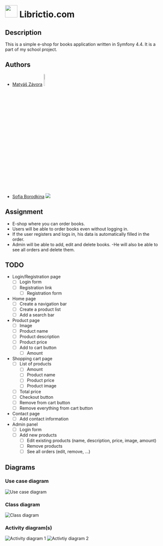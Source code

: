 # <img src="https://i.imgur.com/CW1Cxft.png" width="40"> Librictio.com

## Description
This is a simple e-shop for books application written in Symfony 4.4. It is a part of my school project.

## Authors
- [Matyáš Závora](https://www.linkedin.com/in/matyas-zavora/)
  <img src="https://avatars.githubusercontent.com/u/105340917?v=4" width=10%>
- [Sofia Borodkina](www.linkedin.com/in/sofie-borodkina-900216269)
  <img src="https://media.licdn.com/dms/image/D4E03AQGt6cqa910BHw/profile-displayphoto-shrink_800_800/0/1702592643129?e=2147483647&v=beta&t=bdEUmlb92eDMpQwLmk8Ch97Zj3MWlJvGsja2hIMD1uU" size=60>

## Assignment
- E-shop where you can order books.
- Users will be able to order books even without logging in.
- If the user registers and logs in, his data is automatically filled in the order.
- Admin will be able to add, edit and delete books.
  -He will also be able to see all orders and delete them.

## TODO
- Login/Registration page
  - [ ] Login form
  - [ ] Registration link
    - [ ] Registration form
- Home page
  - [ ] Create a navigation bar
  - [ ] Create a product list
  - [ ] Add a search bar
- Product page
  - [ ] Image
  - [ ] Product name
  - [ ] Product description
  - [ ] Product price
  - [ ] Add to cart button
    - [ ] Amount
- Shopping cart page
  - [ ] List of products
    - [ ] Amount
    - [ ] Product name
    - [ ] Product price
    - [ ] Product image
  - [ ] Total price
  - [ ] Checkout button
  - [ ] Remove from cart button
  - [ ] Remove everything from cart button
- Contact page
  - [ ] Add contact information
- Admin panel
  - [ ] Login form
  - [ ] Add new products
    - [ ] Edit existing products (name, description, price, image, amount)
    - [ ] Remove products
    - [ ] See all orders (edit, remove, ...)

## Diagrams
### Use case diagram
![Use case diagram](img/diagrams/UseCaseDiagram.png)
### Class diagram
![Class diagram](img/diagrams/ClassDiagram.png)
### Activity diagram(s)
![Activity diagram 1](img/diagrams/ActivityDiagram.png)
![Activtiy diagram 2](img/diagrams/Acttivity_v2.png)
